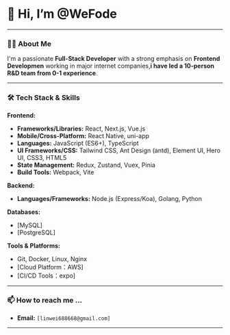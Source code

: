 # 👋 Hi, I’m @WeFode

---

### 👨‍💻 About Me

I'm a passionate **Full-Stack Developer** with a strong emphasis on **Frontend Developmen** working in major internet companies,**i have led a 10-person R&D team from 0-1 experience**.

---

### 🛠️ Tech Stack & Skills

**Frontend:**
*   **Frameworks/Libraries:** React, Next.js, Vue.js
*   **Mobile/Cross-Platform:** React Native, uni-app
*   **Languages:** JavaScript (ES6+), TypeScript
*   **UI Frameworks/CSS:** Tailwind CSS, Ant Design (antd), Element UI, Hero UI, CSS3, HTML5
*   **State Management:** Redux, Zustand, Vuex, Pinia
*   **Build Tools:** Webpack, Vite

**Backend:**
*   **Languages/Frameworks:** Node.js (Express/Koa), Golang, Python 

**Databases:**
*   [MySQL]
*   [PostgreSQL]

**Tools & Platforms:**
*   Git, Docker, Linux, Nginx
*   [Cloud Platform：AWS]
*   [CI/CD Tools：expo]

---

### 📫 How to reach me ...

*   **Email:** `[linwei688668@gmail.com]` 

---
